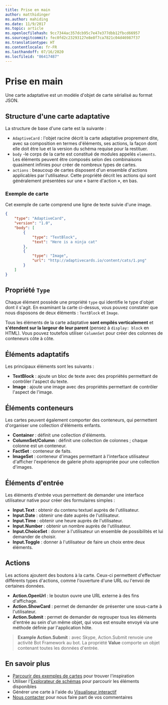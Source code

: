 ```yaml
---
title: Prise en main
author: matthidinger
ms.author: mahiding
ms.date: 11/9/2017
ms.topic: article
ms.openlocfilehash: 9cc7344ac357dcb95c7e47e377dbb12fbcd66957
ms.sourcegitcommit: fec0fd2c23293127e8e8f7ca7821c04d46987f37
ms.translationtype: HT
ms.contentlocale: fr-FR
ms.lasthandoff: 07/16/2020
ms.locfileid: "86417487"
---
```

# <a name="getting-started"></a>Prise en main 

Une carte adaptative est un modèle d'objet de carte sérialisé au format JSON.

## <a name="adaptive-card-structure"></a>Structure d'une carte adaptative

La structure de base d'une carte est la suivante :

* `AdaptiveCard` : l'objet racine décrit la carte adaptative proprement dite, avec sa composition en termes d'éléments, ses actions, la façon dont elle doit être lue et la version du schéma requise pour la restituer.
* `body` -le corps de la carte est constitué de modules appelés `elements`. Les éléments peuvent être composés selon des combinaisons quasiment infinies pour créer de nombreux types de cartes. 
* `actions` : beaucoup de cartes disposent d'un ensemble d'actions applicables par l'utilisateur. Cette propriété décrit les actions qui sont généralement présentées sur une « barre d'action », en bas.

### <a name="example-card"></a>Exemple de carte

Cet exemple de carte comprend une ligne de texte suivie d'une image.

```json
{
    "type": "AdaptiveCard",
    "version": "1.0",
    "body": [
        {
            "type": "TextBlock",
            "text": "Here is a ninja cat"
        },
        {
            "type": "Image",
            "url": "http://adaptivecards.io/content/cats/1.png"
        }
    ]
}
```

## <a name="type-property"></a>Propriété `Type`

Chaque élément possède une propriété `type` qui identifie le type d'objet dont il s'agit. En examinant la carte ci-dessus, vous pouvez constater que nous disposons de deux éléments : `TextBlock` et `Image`.

Tous les éléments de la carte adaptative **sont empilés verticalement** et **s'étendent sur la largeur de leur parent** (pensez à `display: block` en HTML). Vous pouvez toutefois utiliser `ColumnSet` pour créer des colonnes de conteneurs côte à côte.

## <a name="adaptive-elements"></a>Éléments adaptatifs

Les principaux éléments sont les suivants :

* **TextBlock** : ajoute un bloc de texte avec des propriétés permettant de contrôler l'aspect du texte.
* **Image** : ajoute une image avec des propriétés permettant de contrôler l'aspect de l'image.

## <a name="container-elements"></a>Éléments conteneurs

Les cartes peuvent également comporter des conteneurs, qui permettent d'organiser une collection d'éléments enfants.

* **Container** : définit une collection d'éléments.
* **ColumnSet/Column** : définit une collection de colonnes ; chaque colonne est un conteneur.
* **FactSet** : conteneur de faits.
* **ImageSet** : conteneur d'images permettant à l'interface utilisateur d'afficher l'expérience de galerie photo appropriée pour une collection d'images.

## <a name="input-elements"></a>Éléments d'entrée

Les éléments d'entrée vous permettent de demander une interface utilisateur native pour créer des formulaires simples :

* **Input.Text** : obtenir du contenu textuel auprès de l'utilisateur.
* **Input.Date** : obtenir une date auprès de l'utilisateur.
* **Input.Time** : obtenir une heure auprès de l'utilisateur.
* **Input.Number** : obtenir un nombre auprès de l'utilisateur.
* **Input.ChoiceSet** : donner à l'utilisateur un ensemble de possibilités et lui demander de choisir.
* **Input.Toggle** : donner à l'utilisateur de faire un choix entre deux éléments.

## <a name="actions"></a>Actions

Les actions ajoutent des boutons à la carte. Ceux-ci permettent d'effectuer différents types d'actions, comme l'ouverture d'une URL ou l'envoi de certaines données.

* **Action.OpenUrl** : le bouton ouvre une URL externe à des fins d'affichage.
* **Action.ShowCard** : permet de demander de présenter une sous-carte à l'utilisateur.
* **Action.Submit** : permet de demander de regrouper tous les éléments d'entrée au sein d'un même objet, qui vous est ensuite envoyé via une méthode définie par l'application hôte.

> **Example Action.Submit** : avec Skype, Action.Submit renvoie une activité Bot Framework au bot. La propriété **Value** comporte un objet contenant toutes les données d'entrée.

## <a name="learn-more"></a>En savoir plus

* [Parcourir des exemples de cartes](https://adaptivecards.io/samples/) pour trouver l'inspiration
* Utiliser l'[Explorateur de schémas](https://adaptivecards.io/explorer) pour parcourir les éléments disponibles
* Générer une carte à l'aide du [Visualiseur interactif](https://adaptivecards.io/visualizer/)
* [Nous contacter](https://adaptivecards.io/connect) pour nous faire part de vos commentaires
